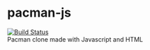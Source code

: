 # pacman-js
[![Build Status](https://travis-ci.com/bward2/pacman-js.svg?branch=master)](https://travis-ci.com/bward2/pacman-js)  
Pacman clone made with Javascript and HTML
